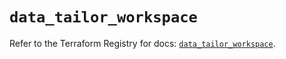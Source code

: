 # `data_tailor_workspace`

Refer to the Terraform Registry for docs: [`data_tailor_workspace`](https://registry.terraform.io/providers/tailor-platform/tailor/0.0.9/docs/data-sources/workspace).
